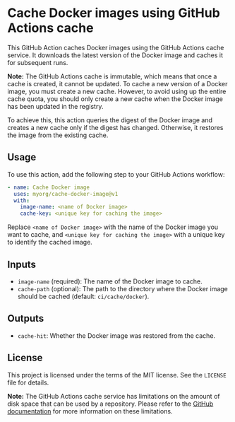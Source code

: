 # Cache Docker images using GitHub Actions cache

This GitHub Action caches Docker images using the GitHub Actions cache service. It downloads the latest version of the Docker image and caches it for subsequent runs.

**Note:** The GitHub Actions cache is immutable, which means that once a cache is created, it cannot be updated. To cache a new version of a Docker image, you must create a new cache. However, to avoid using up the entire cache quota, you should only create a new cache when the Docker image has been updated in the registry.

To achieve this, this action queries the digest of the Docker image and creates a new cache only if the digest has changed. Otherwise, it restores the image from the existing cache.

## Usage

To use this action, add the following step to your GitHub Actions workflow:

```yaml
- name: Cache Docker image
  uses: myorg/cache-docker-image@v1
  with:
    image-name: <name of Docker image>
    cache-key: <unique key for caching the image>
```

Replace `<name of Docker image>` with the name of the Docker image you want to cache, and `<unique key for caching the image>` with a unique key to identify the cached image.

## Inputs

* `image-name` (required): The name of the Docker image to cache.
* `cache-path` (optional): The path to the directory where the Docker image should be cached (default: `ci/cache/docker`).

## Outputs

* `cache-hit`: Whether the Docker image was restored from the cache.

## License

This project is licensed under the terms of the MIT license. See the `LICENSE` file for details.

**Note:** The GitHub Actions cache service has limitations on the amount of disk space that can be used by a repository. Please refer to the [GitHub documentation](https://docs.github.com/en/actions/reference/workflow-syntax-for-github-actions#jobsjob_idstepsuseswith) for more information on these limitations.
